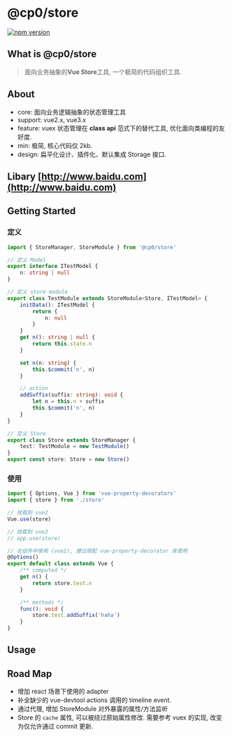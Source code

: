 # @cp0/store

[![npm version](https://badge.fury.io/js/@cp0/store.svg)](https://badge.fury.io/js/@cp0/store)

## What is @cp0/store

> 面向业务抽象的**Vue Store**工具, 一个极简的代码组织工具.

## About

-   core: 面向业务逻辑抽象的状态管理工具
-   support: vue2.x, vue3.x
-   feature: vuex 状态管理在 **class api** 范式下的替代工具, 优化面向类编程的友好度.
-   min: 极简, 核心代码仅 2kb.
-   design: 扁平化设计、插件化、默认集成 Storage 接口.

## Libary [http://www.baidu.com](http://www.baidu.com)

## Getting Started

### 定义

```typescript
import { StoreManager, StoreModule } from '@cp0/store'

// 定义 Model
export interface ITestModel {
    n: string | null
}

// 定义 store module
export class TestModule extends StoreModule<Store, ITestModel> {
    initData(): ITestModel {
        return {
            n: null
        }
    }
    get n(): string | null {
        return this.state.n
    }

    set n(n: string) {
        this.$commit('n', n)
    }

    // action
    addSuffix(suffix: string): void {
        let n = this.n + suffix
        this.$commit('n', n)
    }
}

// 定义 Store
export class Store extends StoreManager {
    test: TestModule = new TestModule()
}
export const store: Store = new Store()
```

### 使用

```typescript
import { Options, Vue } from 'vue-property-decorators'
import { store } from './store'

// 挂载到 vue2
Vue.use(store)

// 挂载到 vue3
// app.use(store)

// 在组件中使用 (vue2), 建议搭配 vue-property-decorator 库使用
@Options()
export default class extends Vue {
    /** computed */
    get n() {
        return store.test.n
    }

    /** methods */
    func(): void {
        store.test.addSuffix('haha')
    }
}
```

## Usage

## Road Map

-   增加 react 场景下使用的 adapter
-   补全缺少的 vue-devtool actions 调用的 timeline event.
-   通过代理, 增加 StoreModule 对外暴露的属性/方法监听
-   Store 的 `cache` 属性, 可以被绕过原始属性修改. 需要参考 vuex 的实现, 改变为仅允许通过 commit 更新.
